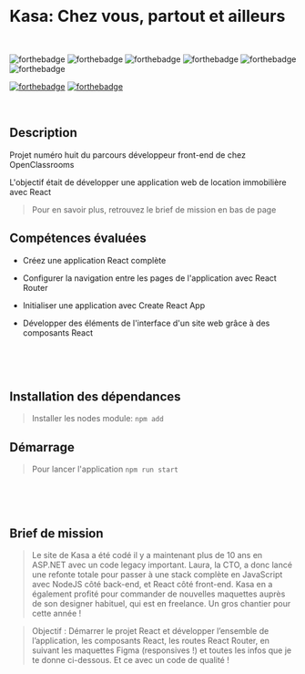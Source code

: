 &nbsp;
# Kasa: Chez vous, partout et ailleurs
&nbsp;

![forthebadge](https://img.shields.io/badge/PHP-777BB4?style=for-the-badge&logo=php&logoColor=white)
![forthebadge](https://img.shields.io/badge/JavaScript-F7DF1E?style=for-the-badge&logo=javascript&logoColor=black)
![forthebadge](https://img.shields.io/badge/Sass-CC6699?style=for-the-badge&logo=sass&logoColor=white)
![forthebadge](https://img.shields.io/badge/CSS3-1572B6?style=for-the-badge&logo=css3&logoColor=white)
![forthebadge](https://img.shields.io/badge/HTML5-E34F26?style=for-the-badge&logo=html5&logoColor=white)
![forthebadge](https://img.shields.io/badge/React-20232A?style=for-the-badge&logo=react&logoColor=61DAFB)

[![forthebadge](https://forthebadge.com/images/badges/built-with-love.svg)](https://forthebadge.com)
[![forthebadge](https://forthebadge.com/images/badges/powered-by-coffee.svg)](https://forthebadge.com)
&nbsp;

&nbsp;
## Description

Projet numéro huit du parcours développeur front-end de chez OpenClassrooms

L'objectif était de développer une application web de location immobilière avec React
> Pour en savoir plus, retrouvez le brief de mission en bas de page


## Compétences évaluées

- Créez une application React complète

- Configurer la navigation entre les pages de l'application avec React Router
 
- Initialiser une application avec Create React App
 
- Développer des éléments de l'interface d'un site web grâce à des composants React

&nbsp;

&nbsp;
## Installation des dépendances

> Installer les nodes module: ``npm add``


## Démarrage

> Pour lancer l'application ``npm run start``

&nbsp;

&nbsp;
## Brief de mission

> Le site de Kasa a été codé il y a maintenant plus de 10 ans en ASP.NET avec un code legacy important. Laura, la CTO, a donc lancé une refonte totale pour passer à une stack complète en JavaScript avec NodeJS côté back-end, et React côté front-end. Kasa en a également profité pour commander de nouvelles maquettes auprès de son designer habituel, qui est en freelance. Un gros chantier pour cette année !

> Objectif : Démarrer le projet React et développer l’ensemble de l’application, les composants React, les routes React Router, en suivant les maquettes Figma (responsives !) et toutes les infos que je te donne ci-dessous. Et ce avec un code de qualité ! 






